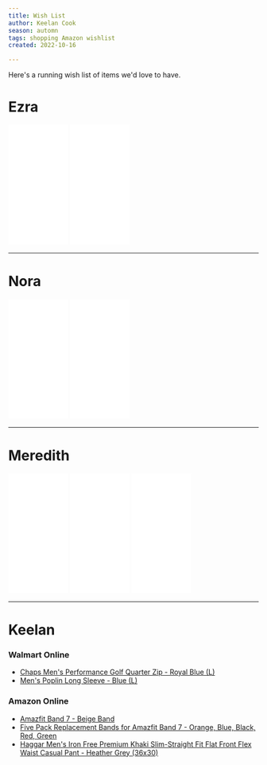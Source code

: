 ```yaml
---
title: Wish List
author: Keelan Cook
season: automn
tags: shopping Amazon wishlist
created: 2022-10-16

---
```

Here's a running wish list of items we'd love to have.

# Ezra

<iframe sandbox="allow-popups allow-scripts allow-modals allow-forms allow-same-origin" style="width:120px;height:240px;" marginwidth="0" marginheight="0" scrolling="no" frameborder="0" src="//ws-na.amazon-adsystem.com/widgets/q?ServiceVersion=20070822&OneJS=1&Operation=GetAdHtml&MarketPlace=US&source=ss&ref=as_ss_li_til&ad_type=product_link&tracking_id=keelancook-20&language=en_US&marketplace=amazon&region=US&placement=B01N1FCSBQ&asins=B01N1FCSBQ&linkId=876c2e96fc448850daf384bcc35afa5b&show_border=true&link_opens_in_new_window=true"></iframe>
<iframe sandbox="allow-popups allow-scripts allow-modals allow-forms allow-same-origin" style="width:120px;height:240px;" marginwidth="0" marginheight="0" scrolling="no" frameborder="0" src="//ws-na.amazon-adsystem.com/widgets/q?ServiceVersion=20070822&OneJS=1&Operation=GetAdHtml&MarketPlace=US&source=ss&ref=as_ss_li_til&ad_type=product_link&tracking_id=keelancook-20&language=en_US&marketplace=amazon&region=US&placement=B006RQ8UNA&asins=B006RQ8UNA&linkId=4c7d97de7d53e84063039039bbcc20f9&show_border=true&link_opens_in_new_window=true"></iframe>


---

# Nora
<iframe sandbox="allow-popups allow-scripts allow-modals allow-forms allow-same-origin" style="width:120px;height:240px;" marginwidth="0" marginheight="0" scrolling="no" frameborder="0" src="//ws-na.amazon-adsystem.com/widgets/q?ServiceVersion=20070822&OneJS=1&Operation=GetAdHtml&MarketPlace=US&source=ss&ref=as_ss_li_til&ad_type=product_link&tracking_id=keelancook-20&language=en_US&marketplace=amazon&region=US&placement=073644243X&asins=073644243X&linkId=345b9e52defaa19e74f993afb1978774&show_border=true&link_opens_in_new_window=true"></iframe>
<iframe sandbox="allow-popups allow-scripts allow-modals allow-forms allow-same-origin" style="width:120px;height:240px;" marginwidth="0" marginheight="0" scrolling="no" frameborder="0" src="//ws-na.amazon-adsystem.com/widgets/q?ServiceVersion=20070822&OneJS=1&Operation=GetAdHtml&MarketPlace=US&source=ss&ref=as_ss_li_til&ad_type=product_link&tracking_id=keelancook-20&language=en_US&marketplace=amazon&region=US&placement=B01IN4XHWC&asins=B01IN4XHWC&linkId=e57e5b9389c57fdd194d7c5021a141ea&show_border=true&link_opens_in_new_window=true"></iframe>


---

# Meredith
<iframe sandbox="allow-popups allow-scripts allow-modals allow-forms allow-same-origin" style="width:120px;height:240px;" marginwidth="0" marginheight="0" scrolling="no" frameborder="0" src="//ws-na.amazon-adsystem.com/widgets/q?ServiceVersion=20070822&OneJS=1&Operation=GetAdHtml&MarketPlace=US&source=ss&ref=as_ss_li_til&ad_type=product_link&tracking_id=keelancook-20&language=en_US&marketplace=amazon&region=US&placement=B09JKGXT8Z&asins=B09JKGXT8Z&linkId=63d71540abf5db9a8a44479e0c0e83b2&show_border=true&link_opens_in_new_window=true"></iframe>
<iframe sandbox="allow-popups allow-scripts allow-modals allow-forms allow-same-origin" style="width:120px;height:240px;" marginwidth="0" marginheight="0" scrolling="no" frameborder="0" src="//ws-na.amazon-adsystem.com/widgets/q?ServiceVersion=20070822&OneJS=1&Operation=GetAdHtml&MarketPlace=US&source=ss&ref=as_ss_li_til&ad_type=product_link&tracking_id=keelancook-20&language=en_US&marketplace=amazon&region=US&placement=B0742G9C3D&asins=B0742G9C3D&linkId=7d0853468d8807140b2f09b4e2034b72&show_border=true&link_opens_in_new_window=true"></iframe>
<iframe sandbox="allow-popups allow-scripts allow-modals allow-forms allow-same-origin" style="width:120px;height:240px;" marginwidth="0" marginheight="0" scrolling="no" frameborder="0" src="//ws-na.amazon-adsystem.com/widgets/q?ServiceVersion=20070822&OneJS=1&Operation=GetAdHtml&MarketPlace=US&source=ss&ref=as_ss_li_til&ad_type=product_link&tracking_id=keelancook-20&language=en_US&marketplace=amazon&region=US&placement=1631063073&asins=1631063073&linkId=3454b689e31a740407d499b2d015b973&show_border=true&link_opens_in_new_window=true"></iframe>
 
---

# Keelan

###  Walmart Online
- [Chaps Men's Performance Golf Quarter Zip - Royal Blue (L)](https://goto.walmart.com/c/3760102/1285464/9383?prodsku=1875401601&u=https%3A%2F%2Fwww.walmart.com%2Fip%2FChaps-Men-s-Performance-Golf-Quarter-Zip-Knit-Sizes-S-up-to-3XL%2F1875401601&intsrc=PUI2_9784)
- [Men's Poplin Long Sleeve - Blue (L)](https://goto.walmart.com/c/3760102/1285464/9383?prodsku=773058533&u=https%3A%2F%2Fwww.walmart.com%2Fip%2FGeorge-Men-s-Poplin-Shirt-with-Long-Sleeves%2F773058533&intsrc=PUI2_9784)



### Amazon Online
- [Amazfit Band 7 - Beige Band](https://amzn.to/3tVJzJn)
- [Five Pack Replacement Bands for Amazfit Band 7 - Orange, Blue, Black, Red, Green](https://amzn.to/3AHmqhA)
- [Haggar Men's Iron Free Premium Khaki Slim-Straight Fit Flat Front Flex Waist Casual Pant - Heather Grey (36x30)](https://amzn.to/3AHL8yC)





